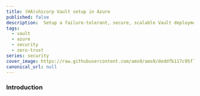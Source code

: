 ```yaml
---
title: (HA)shicorp Vault setup in Azure
published: false
description:  Setup a failure-tolerant, secure, scalable Vault deployment of Hashicorp Vault in Azure, using a secure MySQL database as backend and storing the unseal keys in Azure Keyvault. All communication is mTLS-secured and the setup is hardened after installation. 
tags:
  - vault
  - azure
  - security
  - zero-trust
series: security
cover_image: https://raw.githubusercontent.com/ams0/ams0/deddfb117c95f739fda88c00a963604b9df3dd59/blog/dev.to/posts/vault-ha-setup-azure/assets/images/vault.jpg
canonical_url: null
---
```


### Introduction
